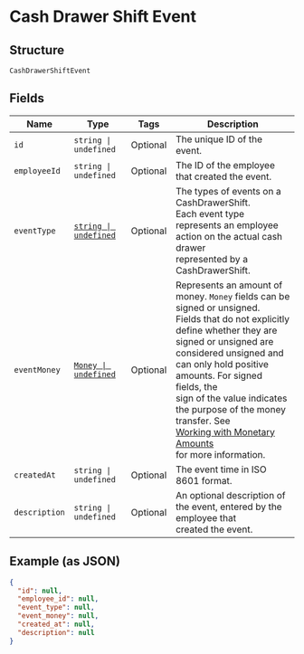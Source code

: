 
# Cash Drawer Shift Event

## Structure

`CashDrawerShiftEvent`

## Fields

| Name | Type | Tags | Description |
|  --- | --- | --- | --- |
| `id` | `string \| undefined` | Optional | The unique ID of the event. |
| `employeeId` | `string \| undefined` | Optional | The ID of the employee that created the event. |
| `eventType` | [`string \| undefined`](../../doc/models/cash-drawer-event-type.md) | Optional | The types of events on a CashDrawerShift.<br>Each event type represents an employee action on the actual cash drawer<br>represented by a CashDrawerShift. |
| `eventMoney` | [`Money \| undefined`](../../doc/models/money.md) | Optional | Represents an amount of money. `Money` fields can be signed or unsigned.<br>Fields that do not explicitly define whether they are signed or unsigned are<br>considered unsigned and can only hold positive amounts. For signed fields, the<br>sign of the value indicates the purpose of the money transfer. See<br>[Working with Monetary Amounts](https://developer.squareup.com/docs/build-basics/working-with-monetary-amounts)<br>for more information. |
| `createdAt` | `string \| undefined` | Optional | The event time in ISO 8601 format. |
| `description` | `string \| undefined` | Optional | An optional description of the event, entered by the employee that<br>created the event. |

## Example (as JSON)

```json
{
  "id": null,
  "employee_id": null,
  "event_type": null,
  "event_money": null,
  "created_at": null,
  "description": null
}
```

